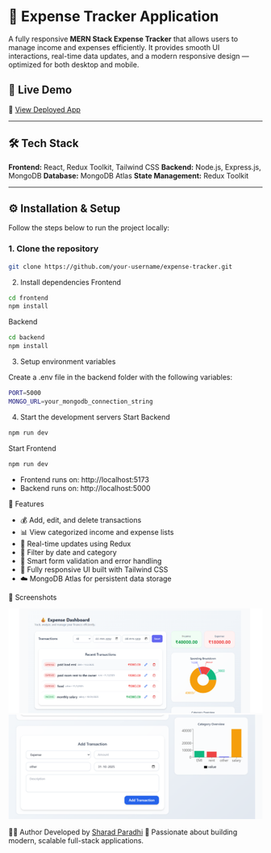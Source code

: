 # 💸 Expense Tracker Application

A fully responsive **MERN Stack Expense Tracker** that allows users to manage income and expenses efficiently.
It provides smooth UI interactions, real-time data updates, and a modern responsive design — optimized for both desktop and mobile.

## 🚀 Live Demo

🔗 [View Deployed App](https://your-deployed-link.com)

---

## 🛠️ Tech Stack

**Frontend:** React, Redux Toolkit, Tailwind CSS
**Backend:** Node.js, Express.js, MongoDB
**Database:** MongoDB Atlas
**State Management:** Redux Toolkit

---

## ⚙️ Installation & Setup

Follow the steps below to run the project locally:

### 1. Clone the repository

```bash
git clone https://github.com/your-username/expense-tracker.git
```

2. Install dependencies
Frontend

```bash
cd frontend
npm install
```

Backend

```bash
cd backend
npm install
```

3. Setup environment variables

Create a .env file in the backend folder with the following variables:

```bash
PORT=5000
MONGO_URL=your_mongodb_connection_string
```

4. Start the development servers
   Start Backend

```bash
npm run dev
```

Start Frontend

```bash
npm run dev
```



- Frontend runs on: http://localhost:5173
- Backend runs on: http://localhost:5000


📱 Features

- 💰 Add, edit, and delete transactions
- 📊 View categorized income and expense lists
- 🔄 Real-time updates using Redux
- 📅 Filter by date and category
- 🧠 Smart form validation and error handling
- 🎨 Fully responsive UI built with Tailwind CSS
- ☁️ MongoDB Atlas for persistent data storage


📸 Screenshots

![Expense Tracker Dashboard](./frontend/src/assets/dashboard.png)
![Add Transaction Form](./frontend/src/assets/form.png)

👨‍💻 Author
Developed by [Sharad Paradhi](https://github.com/sharadParadhi)
💚 Passionate about building modern, scalable full-stack applications.
